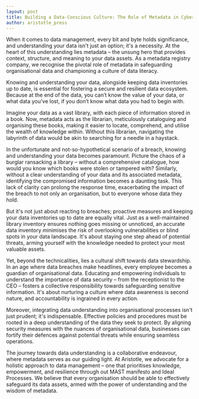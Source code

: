 ```yaml
---
layout: post
title: Building a Data-Conscious Culture: The Role of Metadata in Cybersecurity and Data Management
author: aristotle_press
---
```


When it comes to data management, every bit and byte holds significance, and understanding your data isn't just an option; it's a necessity. At the heart of this understanding lies metadata – the unsung hero that provides context, structure, and meaning to your data assets. As a metadata registry company, we recognise the pivotal role of metadata in safeguarding organisational data and championing a culture of data literacy.

Knowing and understanding your data, alongside keeping data inventories up to date, is essential for fostering a secure and resilient data ecosystem. Because at the end of the data, you can’t know the value of your data, or what data you’ve lost, if you don’t know what data you had to begin with.

Imagine your data as a vast library, with each piece of information stored in a book. Now, metadata acts as the librarian, meticulously cataloguing and organising these books, making it easier to locate, comprehend, and utilise the wealth of knowledge within. Without this librarian, navigating the labyrinth of data would be akin to searching for a needle in a haystack.

In the unfortunate and not-so-hypothetical scenario of a breach, knowing and understanding your data becomes paramount. Picture the chaos of a burglar ransacking a library – without a comprehensive catalogue, how would you know which books were stolen or tampered with? Similarly, without a clear understanding of your data and its associated metadata, identifying the compromised information becomes a daunting task. This lack of clarity can prolong the response time, exacerbating the impact of the breach to not only an organisation, but to everyone whose data they hold.

But it's not just about reacting to breaches; proactive measures and keeping your data inventories up to date are equally vital. Just as a well-maintained library inventory ensures nothing goes missing or unnoticed, an accurate data inventory minimises the risk of overlooking vulnerabilities or blind spots in your data landscape. It's about staying one step ahead of potential threats, arming yourself with the knowledge needed to protect your most valuable assets.

Yet, beyond the technicalities, lies a cultural shift towards data stewardship. In an age where data breaches make headlines, every employee becomes a guardian of organisational data. Educating and empowering individuals to understand the importance of data security – from the receptionist to the CEO – fosters a collective responsibility towards safeguarding sensitive information. It's about nurturing a culture where data awareness is second nature, and accountability is ingrained in every action.

Moreover, integrating data understanding into organisational processes isn't just prudent; it's indispensable. Effective policies and procedures must be rooted in a deep understanding of the data they seek to protect. By aligning security measures with the nuances of organisational data, businesses can fortify their defences against potential threats while ensuring seamless operations. 

The journey towards data understanding is a collaborative endeavour, where metadata serves as our guiding light. At Aristotle, we advocate for a holistic approach to data management – one that prioritises knowledge, empowerment, and resilience through out MAST manifesto and Ideal Processes. We believe that every organisation should be able to effectively safeguard its data assets, armed with the power of understanding and the wisdom of metadata.
